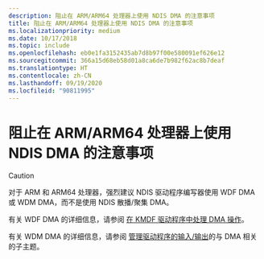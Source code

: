 ```yaml
---
description: 阻止在 ARM/ARM64 处理器上使用 NDIS DMA 的注意事项
title: 阻止在 ARM/ARM64 处理器上使用 NDIS DMA 的注意事项
ms.localizationpriority: medium
ms.date: 10/17/2018
ms.topic: include
ms.openlocfilehash: eb0e1fa3152435ab7d8b97f00e580091ef626e12
ms.sourcegitcommit: 366a15d68eb58d01a8ca6de7b982f62ac8b7deaf
ms.translationtype: HT
ms.contentlocale: zh-CN
ms.lasthandoff: 09/19/2020
ms.locfileid: "90811995"
---
```

# <a name="note-to-discourage-ndis-dma-use-on-armarm64-processors"></a>阻止在 ARM/ARM64 处理器上使用 NDIS DMA 的注意事项

> [!CAUTION]
> 对于 ARM 和 ARM64 处理器，强烈建议 NDIS 驱动程序编写器使用 WDF DMA 或 WDM DMA，而不是使用 NDIS 散播/聚集 DMA。
>
> 有关 WDF DMA 的详细信息，请参阅 [在 KMDF 驱动程序中处理 DMA 操作](../wdf/handling-dma-operations-in-kmdf-drivers.md)。
>
> 有关 WDM DMA 的详细信息，请参阅 [管理驱动程序的输入/输出](../kernel/managing-input-output-for-drivers.md)的与 DMA 相关的子主题。
